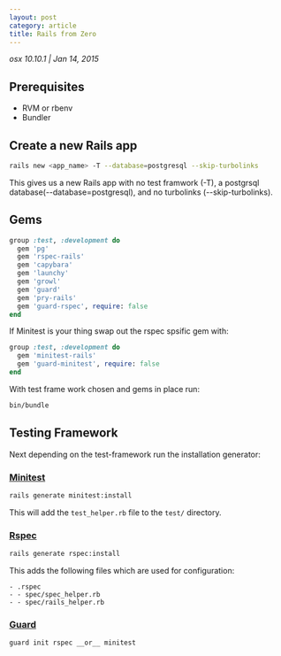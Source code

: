 ```yaml
---
layout: post
category: article
title: Rails from Zero
---
```


*osx 10.10.1 | Jan 14, 2015*

## Prerequisites

- RVM or rbenv
- Bundler

## Create a new Rails app

```bash
rails new <app_name> -T --database=postgresql --skip-turbolinks
```

This gives us a new Rails app with no test framwork (-T),
a postgrsql database(--database=postgresql),
and no turbolinks (--skip-turbolinks).

## Gems

```ruby
group :test, :development do
  gem 'pg'
  gem 'rspec-rails'
  gem 'capybara'
  gem 'launchy'
  gem 'growl'
  gem 'guard'
  gem 'pry-rails'
  gem 'guard-rspec', require: false
end
```

If Minitest is your thing swap out the rspec spsific gem with:

```ruby
group :test, :development do
  gem 'minitest-rails'
  gem 'guard-minitest', require: false
end
```

With test frame work chosen and gems in place run:

```bash
bin/bundle
```

## Testing Framework

Next depending on the test-framework run the installation generator:

### [Minitest]

```bash
rails generate minitest:install
```

This will add the `test_helper.rb` file to the `test/` directory.

### [Rspec]

```bash
rails generate rspec:install
```

This adds the following files which are used for configuration:

```
- .rspec
- - spec/spec_helper.rb
- - spec/rails_helper.rb
```

### [Guard]

```bash
guard init rspec __or__ minitest
```

[rails_12factor]: https://github.com/heroku/rails_12factor
[ActionView helpers]: http://api.rubyonrails.org/classes/ActionView/Helpers/TextHelper.html
[form helpers]: http://guides.rubyonrails.org/form_helpers.html
[Routing]: http://edgeguides.rubyonrails.org/routing.html
[factory_girl]: https://github.com/thoughtbot/factory_girl
[Guard]: https://github.com/guard/guard
[guard-rspec]: https://github.com/guard/guard-rspec
[guard-minitest]: https://github.com/guard/guard-minitest
[Growl]: http://growl.info/downloads
[growl_gem]: https://rubygems.org/gems/growl
[Bundler]: http://bundler.io/
[Minitest]: https://github.com/blowmage/minitest-rails
[Rspec]: https://github.com/rspec/rspec-rails
[Command line options]: https://github.com/guard/guard/wiki/Command-line-options-for-Guard
[pry]: http://pryrepl.org/
[partials]: http://guides.rubyonrails.org/layouts_and_rendering.html#using-partials
[Scopes]: http://guides.rubyonrails.org/active_record_querying.html#scopes
[Rspec feature tests]: https://github.com/rspec/rspec-rails#feature-specs
[Capybara]: https://github.com/jnicklas/capybara

